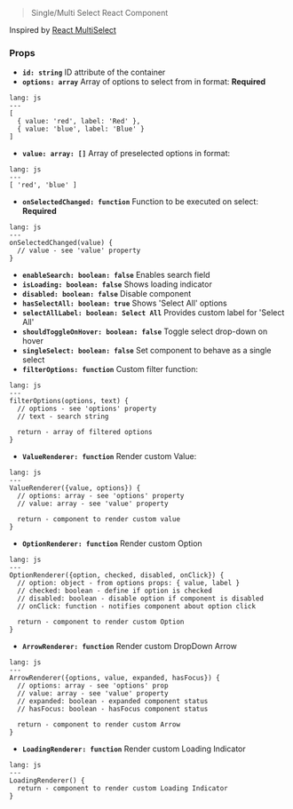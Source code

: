 > Single/Multi Select React Component

Inspired by [React MultiSelect](https://github.com/Khan/react-multi-select)

### Props

- **`id: string`** ID attribute of the container
- **`options: array`** Array of options to select from in format: **Required**

```code
lang: js
---
[
  { value: 'red', label: 'Red' },
  { value: 'blue', label: 'Blue' }
]
```

- **`value: array: []`** Array of preselected options in format:

```code
lang: js
---
[ 'red', 'blue' ]
```

- **`onSelectedChanged: function`** Function to be executed on select: **Required**

```code
lang: js
---
onSelectedChanged(value) {
  // value - see 'value' property
}
```

- **`enableSearch: boolean: false`** Enables search field
- **`isLoading: boolean: false`** Shows loading indicator
- **`disabled: boolean: false`** Disable component
- **`hasSelectAll: boolean: true`** Shows 'Select All' options
- **`selectAllLabel: boolean: Select All`** Provides custom label for 'Select All'
- **`shouldToggleOnHover: boolean: false`** Toggle select drop-down on hover
- **`singleSelect: boolean: false`** Set component to behave as a single select
- **`filterOptions: function`** Custom filter function:

```code
lang: js
---
filterOptions(options, text) {
  // options - see 'options' property
  // text - search string
  
  return - array of filtered options
}
```

- **`ValueRenderer: function`** Render custom Value:

```code
lang: js
---
ValueRenderer({value, options}) {
  // options: array - see 'options' property
  // value: array - see 'value' property
  
  return - component to render custom value
}
```

- **`OptionRenderer: function`** Render custom Option

```code
lang: js
---
OptionRenderer({option, checked, disabled, onClick}) {
  // option: object - from options props: { value, label }  
  // checked: boolean - define if option is checked
  // disabled: boolean - disable option if component is disabled
  // onClick: function - notifies component about option click
  
  return - component to render custom Option
}
```

- **`ArrowRenderer: function`** Render custom DropDown Arrow

```code
lang: js
---
ArrowRenderer({options, value, expanded, hasFocus}) {
  // options: array - see 'options' prop 
  // value: array - see 'value' property
  // expanded: boolean - expanded component status
  // hasFocus: boolean - hasFocus component status
  
  return - component to render custom Arrow
}
```

- **`LoadingRenderer: function`** Render custom Loading Indicator

```code
lang: js
---
LoadingRenderer() {
  return - component to render custom Loading Indicator
}
```
